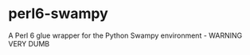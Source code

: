 perl6-swampy
============

A Perl 6 glue wrapper for the Python Swampy environment - WARNING VERY DUMB